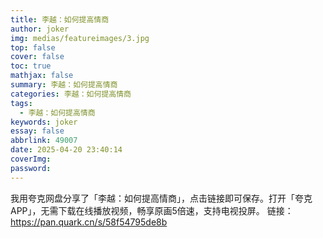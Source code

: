 ```yaml
---
title: 李越：如何提高情商
author: joker
img: medias/featureimages/3.jpg
top: false
cover: false
toc: true
mathjax: false
summary: 李越：如何提高情商
categories: 李越：如何提高情商
tags:
  - 李越：如何提高情商
keywords: joker
essay: false
abbrlink: 49007
date: 2025-04-20 23:40:14
coverImg:
password:
---
```


我用夸克网盘分享了「李越：如何提高情商」，点击链接即可保存。打开「夸克APP」，无需下载在线播放视频，畅享原画5倍速，支持电视投屏。
链接：https://pan.quark.cn/s/58f54795de8b
